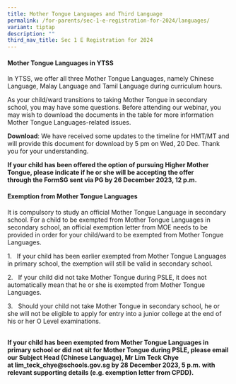 ```yaml
---
title: Mother Tongue Languages and Third Language
permalink: /for-parents/sec-1-e-registration-for-2024/languages/
variant: tiptap
description: ""
third_nav_title: Sec 1 E Registration for 2024
---
```

<h4>Mother Tongue Languages in YTSS&nbsp;</h4><p>In YTSS, we offer all three Mother Tongue Languages, namely Chinese Language, Malay Language and Tamil Language during curriculum hours.</p><p>As your child/ward transitions to taking Mother Tongue in secondary school, you may have some questions. Before attending our webinar, you may wish to download the documents in the table for&nbsp;more information Mother Tongue Languages-related issues.</p><p><strong>Download</strong>: We have received some updates to the timeline for HMT/MT and will provide this document for download by 5 pm on Wed, 20 Dec. Thank you for your understanding.</p><p><strong>If your child has been offered the option of pursuing Higher Mother Tongue, please indicate if he or she will be accepting the offer through&nbsp;the FormSG sent via PG&nbsp;by 26 December 2023, 12 p.m.</strong></p><h4>Exemption from Mother Tongue Languages</h4><p>It is compulsory to study an official Mother Tongue Language in secondary school. For a child to be exempted from Mother Tongue Languages in secondary school, an official exemption letter from MOE needs to be provided in order for your child/ward to be exempted from Mother Tongue Languages.</p><p>1.&nbsp;&nbsp;&nbsp;If your child has been earlier exempted from Mother Tongue Languages in primary school, the exemption will still be valid in secondary school.</p><p>2.&nbsp;&nbsp;&nbsp;If your child did not take&nbsp;Mother Tongue during PSLE, it does not automatically mean that he or she is exempted from Mother Tongue Languages.</p><p>3.&nbsp;&nbsp;&nbsp;Should your child not take Mother Tongue in secondary school, he or she will not be eligible to apply for entry into a junior college at the end of his or her O Level examinations.</p><p><strong><br>If your child has been exempted from Mother Tongue Languages in primary school or did not sit for Mother Tongue during PSLE, please email our Subject Head (Chinese Language), Mr Lim Teck Chye at&nbsp;<a rel="noopener noreferrer nofollow" target="_blank">lim_teck_chye@schools.gov.sg</a>&nbsp;by 28 December 2023, 5 p.m.&nbsp;with relevant supporting details (e.g. exemption letter from CPDD).</strong></p><p></p>